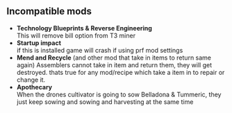 

## Incompatible mods
* **Technology Blueprints & Reverse Engineering**  
This will remove bill option from T3 miner
* **Startup impact**  
if this is installed game will crash if using prf mod settings
* **Mend and Recycle** (and other mod that take in items to return same again)
Assemblers cannot take in item and return them, they will get destroyed.
thats true for any mod/recipe which take a item in to repair or change it.
* **Apothecary**  
When the drones cultivator is going to sow Belladona & Tummeric, they just keep sowing and sowing and harvesting at the same time